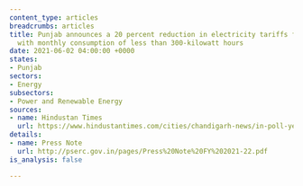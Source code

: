 ```yaml
---
content_type: articles
breadcrumbs: articles
title: Punjab announces a 20 percent reduction in electricity tariffs for consumers
  with monthly consumption of less than 300-kilowatt hours
date: 2021-06-02 04:00:00 +0000
states:
- Punjab
sectors:
- Energy
subsectors:
- Power and Renewable Energy
sources:
- name: Hindustan Times
  url: https://www.hindustantimes.com/cities/chandigarh-news/in-poll-year-power-tariff-reduced-by-20-in-punjab-101622200692602.html
details:
- name: Press Note
  url: http://pserc.gov.in/pages/Press%20Note%20FY%202021-22.pdf
is_analysis: false

---
```

